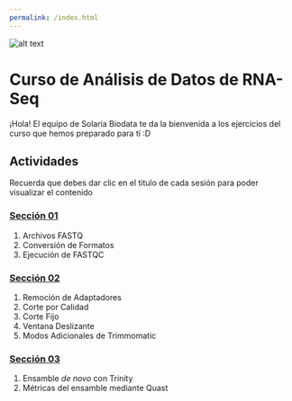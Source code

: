 ```yaml
---
permalink: /index.html
---
```

![alt text](https://solariabiodata.com.mx/images/solaria_banner.png "Soluciones de Siguiente Generación")
# Curso de Análisis de Datos de RNA-Seq

¡Hola! El equipo de Solaria Biodata te da la bienvenida a los ejercicios del curso que hemos preparado para tí :D
## Actividades
Recuerda que debes dar clic en el titulo de cada sesión para poder visualizar el contenido
### [Sección 01](sesion01.md)
  1. Archivos FASTQ
  2. Conversión de Formatos
  3. Ejecución de FASTQC

### [Sección 02](sesion02.md)
  1. Remoción de Adaptadores
  2. Corte por Calidad
  3. Corte Fijo
  4. Ventana Deslizante
  5. Modos Adicionales de Trimmomatic

### [Sección 03](sesion03.md)
  1. Ensamble *de novo* con Trinity
  2. Métricas del ensamble mediante Quast
  
